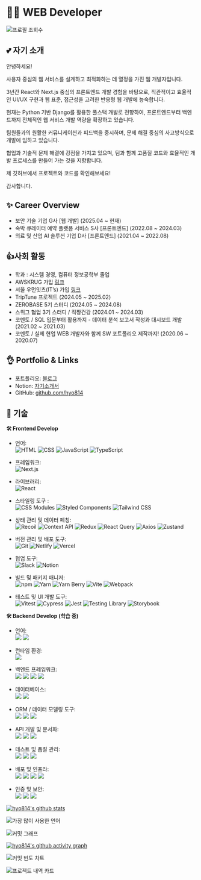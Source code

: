# 👩‍💻 WEB Developer

![프로필 조회수](https://komarev.com/ghpvc/?username=hyo814&style=flat-square)

## 💕 자기 소개

안녕하세요!

사용자 중심의 웹 서비스를 설계하고 최적화하는 데 열정을 가진 웹 개발자입니다.

3년간 React와 Next.js 중심의 프론트엔드 개발 경험을 바탕으로, 직관적이고 효율적인 UI/UX 구현과 웹 표준, 접근성을 고려한 반응형 웹 개발에 능숙합니다.

현재는 Python 기반 Django를 활용한 풀스택 개발로 전향하여, 프론트엔드부터 백엔드까지 전체적인 웹 서비스 개발 역량을 확장하고 있습니다.

팀원들과의 원활한 커뮤니케이션과 피드백을 중시하며, 문제 해결 중심의 사고방식으로 개발에 임하고 있습니다.

협업과 기술적 문제 해결에 강점을 가지고 있으며, 팀과 함께 고품질 코드와 효율적인 개발 프로세스를 만들어 가는 것을 지향합니다.

제 깃허브에서 프로젝트와 코드를 확인해보세요! 

감사합니다.

## ✨ Career Overview

- 보안 기술 기업 G사 [웹 개발] (2025.04 ~ 현재)
- 숙박 큐레이터 예약 플랫폼 서비스 S사 [프론트엔드] (2022.08 ~ 2024.03)
- 의료 및 산업 AI 솔루션 기업 D사 [프론트엔드] (2021.04 ~ 2022.08)


## 👍사회 활동

- 학과 : 시스템 경영, 컴퓨터 정보공학부 졸업
- AWSKRUG 가입 [링크](https://www.meetup.com/ko-KR/awskrug)
- 서울 우먼잇츠(IT’s) 가입 [링크](https://swits.notion.site/IT-s-04cb12f4b9aa4d0c87b225fc79102c06)
- TripTune 프로젝트  (2024.05 ~ 2025.02)
- ZEROBASE 5기 스터디 (2024.05 ~ 2024.08)
- 스위그 협업 3기 스터디 / 직짱건강  (2024.01 ~ 2024.03)
- 코멘토 / SQL 입문부터 활용까지 - 데이터 분석 보고서 작성과 대시보드 개발 (2021.02 ~ 2021.03)
- 코멘토 / 실제 현업 WEB 개발자와 함께 SW 포트폴리오 제작까지! (2020.06 ~ 2020.07)

## 👌 Portfolio & Links

- 포트폴리오: [블로그](https://hyo814-blog.vercel.app/)
- Notion: [자기소개서](https://hyo814.notion.site/fafc852db326427793fed95a0387a28a)
- GitHub: [github.com/hyo814](https://github.com/hyo814)


## 📌 기술

**🛠 Frontend Develop**

- 언어: <br/>
  <img src="https://img.shields.io/badge/HTML-E34F26?style=flat-square&logo=html5&logoColor=white" alt="HTML"/> <img src="https://img.shields.io/badge/CSS-1572B6?style=flat-square&logo=css3&logoColor=white" alt="CSS"/> <img src="https://img.shields.io/badge/JavaScript-F7DF1E?style=flat-square&logo=javascript&logoColor=black" alt="JavaScript"/> <img src="https://img.shields.io/badge/TypeScript-3178C6?style=flat-square&logo=typescript&logoColor=white" alt="TypeScript"/>

- 프레임워크:  
  <img src="https://img.shields.io/badge/Next.js-000000?style=flat-square&logo=next.js&logoColor=white" alt="Next.js"/>

- 라이브러리:  
  <img src="https://img.shields.io/badge/React-61DAFB?style=flat-square&logo=react&logoColor=black" alt="React"/>

- 스타일링 도구 : <br/>
  <img src="https://img.shields.io/badge/CSS_Modules-000000?style=flat-square&logo=css-modules&logoColor=white" alt="CSS Modules"/> <img src="https://img.shields.io/badge/Styled_Components-DB7093?style=flat-square&logo=styled-components&logoColor=white" alt="Styled Components"/> <img src="https://img.shields.io/badge/Tailwind CSS-06B6D4?style=flat-square&logo=tailwindcss&logoColor=white" alt="Tailwind CSS"/>

- 상태 관리 및 데이터 페칭:<br/>
  <img src="https://img.shields.io/badge/Recoil-3578E5?style=flat-square&logo=recoil&logoColor=white" alt="Recoil"/> <img src="https://img.shields.io/badge/Context_API-61DAFB?style=flat-square&logo=react&logoColor=black" alt="Context API"/> <img src="https://img.shields.io/badge/Redux-764ABC?style=flat-square&logo=redux&logoColor=white" alt="Redux"/> <img src="https://img.shields.io/badge/React_Query-FF4154?style=flat-square&logo=react-query&logoColor=white" alt="React Query"/> <img src="https://img.shields.io/badge/Axios-5A29E4?style=flat-square&logo=axios&logoColor=white" alt="Axios"/> <img src="https://img.shields.io/badge/Zustand-663399?style=flat-square&logo=zustand&logoColor=white" alt="Zustand"/>

- 버전 관리 및 배포 도구:<br/>
  <img src="https://img.shields.io/badge/Git-F05032?style=flat-square&logo=git&logoColor=white" alt="Git"/> <img src="https://img.shields.io/badge/Netlify-00C7B7?style=flat-square&logo=netlify&logoColor=white" alt="Netlify"/> <img src="https://img.shields.io/badge/Vercel-000000?style=flat-square&logo=vercel&logoColor=white" alt="Vercel"/>

- 협업 도구:<br/>
  <img src="https://img.shields.io/badge/Slack-4A154B?style=flat-square&logo=slack&logoColor=white" alt="Slack"/> <img src="https://img.shields.io/badge/Notion-000000?style=flat-square&logo=notion&logoColor=white" alt="Notion"/>

- 빌드 및 패키지 매니저:<br/>
  <img src="https://img.shields.io/badge/npm-CB3837?style=flat-square&logo=npm&logoColor=white" alt="npm"/> <img src="https://img.shields.io/badge/Yarn-2C8EBB?style=flat-square&logo=yarn&logoColor=white" alt="Yarn"/> <img src="https://img.shields.io/badge/Yarn_Berry-2C8EBB?style=flat-square&logo=yarn&logoColor=white" alt="Yarn Berry"/> <img src="https://img.shields.io/badge/Vite-646CFF?style=flat-square&logo=vite&logoColor=white" alt="Vite"/> <img src="https://img.shields.io/badge/Webpack-8DD6F9?style=flat-square&logo=webpack&logoColor=black" alt="Webpack"/>

- 테스트 및 UI 개발 도구:<br/>
  <img src="https://img.shields.io/badge/Vitest-6E6E6E?style=flat-square&logo=vitest&logoColor=white" alt="Vitest"/> <img src="https://img.shields.io/badge/Cypress-17202C?style=flat-square&logo=cypress&logoColor=white" alt="Cypress"/> <img src="https://img.shields.io/badge/Jest-C21325?style=flat-square&logo=jest&logoColor=white" alt="Jest"/> <img src="https://img.shields.io/badge/Testing Library-E33332?style=flat-square&logo=testing-library&logoColor=white" alt="Testing Library"/> <img src="https://img.shields.io/badge/Storybook-FF4785?style=flat-square&logo=storybook&logoColor=white" alt="Storybook"/>

**🛠 Backend Develop (학습 중)**

- 언어:<br/>
  <img src="https://img.shields.io/badge/JavaScript-F7DF1E?style=flat-square&logo=javascript&logoColor=black"/>
  <img src="https://img.shields.io/badge/Python-3776AB?style=flat-square&logo=python&logoColor=white"/>

- 런타임 환경:<br/>
  <img src="https://img.shields.io/badge/Node.js-339933?style=flat-square&logo=nodedotjs&logoColor=white"/>

- 백엔드 프레임워크:<br/>
  <img src="https://img.shields.io/badge/Express-000000?style=flat-square&logo=express&logoColor=white"/>
  <img src="https://img.shields.io/badge/NestJS-E0234E?style=flat-square&logo=nestjs&logoColor=white"/>
  <img src="https://img.shields.io/badge/Flask-000000?style=flat-square&logo=flask&logoColor=white"/>
  <img src="https://img.shields.io/badge/Django-092E20?style=flat-square&logo=django&logoColor=white"/>

- 데이터베이스:<br/>
  <img src="https://img.shields.io/badge/MySQL-4479A1?style=flat-square&logo=mysql&logoColor=white"/> <img src="https://img.shields.io/badge/MongoDB-47A248?style=flat-square&logo=mongodb&logoColor=white"/>

- ORM / 데이터 모델링 도구:<br/>
  <img src="https://img.shields.io/badge/Prisma-2D3748?style=flat-square&logo=prisma&logoColor=white"/> <img src="https://img.shields.io/badge/SQLAlchemy-336791?style=flat-square&logo=sqlalchemy&logoColor=white"/> <img src="https://img.shields.io/badge/Django ORM-092E20?style=flat-square&logo=django&logoColor=white"/>

- API 개발 및 문서화:<br/>
  <img src="https://img.shields.io/badge/RESTful_API-6DB33F?style=flat-square&logo=spring&logoColor=white"/> <img src="https://img.shields.io/badge/FastAPI-009688?style=flat-square&logo=fastapi&logoColor=white"/> <img src="https://img.shields.io/badge/Swagger-85EA2D?style=flat-square&logo=swagger&logoColor=black"/>

- 테스트 및 품질 관리:<br/>
  <img src="https://img.shields.io/badge/Jest-C21325?style=flat-square&logo=jest&logoColor=white"/> <img src="https://img.shields.io/badge/Pytest-3776AB?style=flat-square&logo=python&logoColor=white"/> <img src="https://img.shields.io/badge/Postman-FF6C37?style=flat-square&logo=postman&logoColor=white"/>

- 배포 및 인프라:<br/>
  <img src="https://img.shields.io/badge/Docker-2496ED?style=flat-square&logo=docker&logoColor=white"/> <img src="https://img.shields.io/badge/Render-46E3B7?style=flat-square&logo=render&logoColor=black"/> <img src="https://img.shields.io/badge/Heroku-430098?style=flat-square&logo=heroku&logoColor=white"/> <img src="https://img.shields.io/badge/Vercel-000000?style=flat-square&logo=vercel&logoColor=white"/>

- 인증 및 보안:<br/>
  <img src="https://img.shields.io/badge/JWT-000000?style=flat-square&logo=jsonwebtokens&logoColor=white"/> <img src="https://img.shields.io/badge/OAuth2-4285F4?style=flat-square&logo=google&logoColor=white"/> <img src="https://img.shields.io/badge/Bcrypt-00BCD4?style=flat-square"/>


[![hyo814's github stats](https://github-readme-stats.vercel.app/api?username=hyo814)](https://github.com/anuraghazra/github-readme-stats)

![가장 많이 사용한 언어](https://github-readme-stats.vercel.app/api/top-langs/?username=hyo814&layout=compact&theme=radical)

![커밋 그래프](https://github-readme-streak-stats.herokuapp.com/?user=hyo814&theme=radical)

[![hyo814's github activity graph](https://github-readme-activity-graph.vercel.app/graph?username=hyo814&bg_color=0f2d3d&color=1cadfb&line=1cadfb&point=1cadfb&area=true&hide_border=true)](https://github.com/hyo814/github-readme-activity-graph)

![커밋 빈도 차트](https://github-profile-summary-cards.vercel.app/api/cards/profile-details?username=hyo814&theme=radical)

![프로젝트 내역 카드](https://github-profile-summary-cards.vercel.app/api/cards/repos-per-language?username=hyo814&theme=radical)

